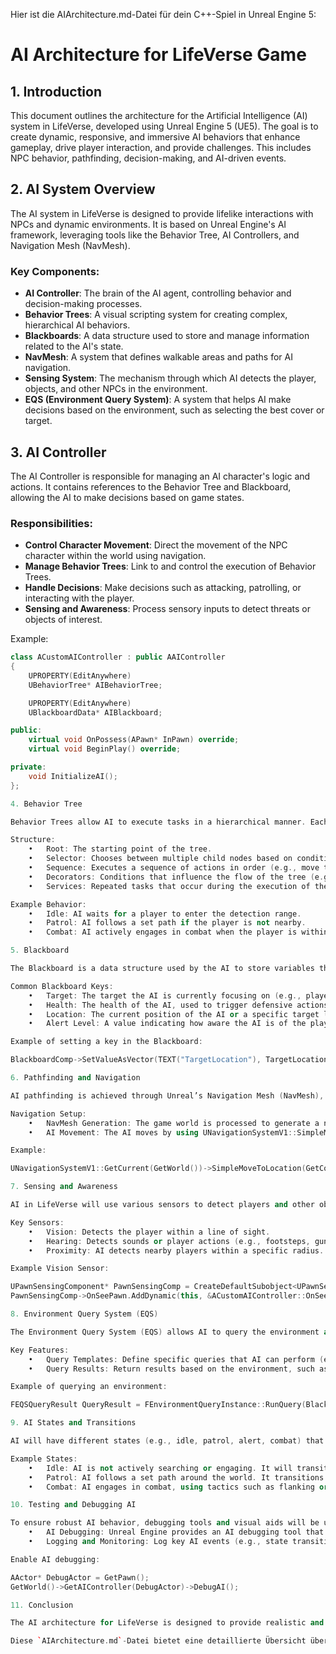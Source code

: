 Hier ist die AIArchitecture.md-Datei für dein C++-Spiel in Unreal Engine 5:

# AI Architecture for LifeVerse Game

## 1. Introduction
This document outlines the architecture for the Artificial Intelligence (AI) system in LifeVerse, developed using Unreal Engine 5 (UE5). The goal is to create dynamic, responsive, and immersive AI behaviors that enhance gameplay, drive player interaction, and provide challenges. This includes NPC behavior, pathfinding, decision-making, and AI-driven events.

## 2. AI System Overview
The AI system in LifeVerse is designed to provide lifelike interactions with NPCs and dynamic environments. It is based on Unreal Engine's AI framework, leveraging tools like the Behavior Tree, AI Controllers, and Navigation Mesh (NavMesh).

### Key Components:
- **AI Controller**: The brain of the AI agent, controlling behavior and decision-making processes.
- **Behavior Trees**: A visual scripting system for creating complex, hierarchical AI behaviors.
- **Blackboards**: A data structure used to store and manage information related to the AI's state.
- **NavMesh**: A system that defines walkable areas and paths for AI navigation.
- **Sensing System**: The mechanism through which AI detects the player, objects, and other NPCs in the environment.
- **EQS (Environment Query System)**: A system that helps AI make decisions based on the environment, such as selecting the best cover or target.

## 3. AI Controller
The AI Controller is responsible for managing an AI character's logic and actions. It contains references to the Behavior Tree and Blackboard, allowing the AI to make decisions based on game states.

### Responsibilities:
- **Control Character Movement**: Direct the movement of the NPC character within the world using navigation.
- **Manage Behavior Trees**: Link to and control the execution of Behavior Trees.
- **Handle Decisions**: Make decisions such as attacking, patrolling, or interacting with the player.
- **Sensing and Awareness**: Process sensory inputs to detect threats or objects of interest.

Example:
```cpp
class ACustomAIController : public AAIController
{
    UPROPERTY(EditAnywhere)
    UBehaviorTree* AIBehaviorTree;

    UPROPERTY(EditAnywhere)
    UBlackboardData* AIBlackboard;

public:
    virtual void OnPossess(APawn* InPawn) override;
    virtual void BeginPlay() override;

private:
    void InitializeAI();
};

4. Behavior Tree

Behavior Trees allow AI to execute tasks in a hierarchical manner. Each node in the tree represents a different behavior or decision, such as moving to a location, performing an action, or changing the AI’s state.

Structure:
	•	Root: The starting point of the tree.
	•	Selector: Chooses between multiple child nodes based on conditions (e.g., chase if player is detected, patrol if idle).
	•	Sequence: Executes a sequence of actions in order (e.g., move to position, attack target).
	•	Decorators: Conditions that influence the flow of the tree (e.g., check if health is low, or if the player is visible).
	•	Services: Repeated tasks that occur during the execution of the tree (e.g., checking for enemies in range).

Example Behavior:
	•	Idle: AI waits for a player to enter the detection range.
	•	Patrol: AI follows a set path if the player is not nearby.
	•	Combat: AI actively engages in combat when the player is within range.

5. Blackboard

The Blackboard is a data structure used by the AI to store variables that affect behavior decisions. It is essential for communication between the Behavior Tree and the AI Controller.

Common Blackboard Keys:
	•	Target: The target the AI is currently focusing on (e.g., player, enemy).
	•	Health: The health of the AI, used to trigger defensive actions.
	•	Location: The current position of the AI or a specific target location.
	•	Alert Level: A value indicating how aware the AI is of the player’s presence.

Example of setting a key in the Blackboard:

BlackboardComp->SetValueAsVector(TEXT("TargetLocation"), TargetLocation);

6. Pathfinding and Navigation

AI pathfinding is achieved through Unreal’s Navigation Mesh (NavMesh), which defines walkable areas and obstacles. The AI can navigate these areas by querying the NavMesh to find the best path to a target.

Navigation Setup:
	•	NavMesh Generation: The game world is processed to generate a navigation mesh that AI characters can use for pathfinding.
	•	AI Movement: The AI moves by using UNavigationSystemV1::SimpleMoveToLocation or MoveToLocation for more complex paths.

Example:

UNavigationSystemV1::GetCurrent(GetWorld())->SimpleMoveToLocation(GetController(), TargetLocation);

7. Sensing and Awareness

AI in LifeVerse will use various sensors to detect players and other objects within the environment. Unreal’s PawnSensingComponent and custom sensory systems will be used for vision, hearing, and other stimuli.

Key Sensors:
	•	Vision: Detects the player within a line of sight.
	•	Hearing: Detects sounds or player actions (e.g., footsteps, gunfire).
	•	Proximity: AI detects nearby players within a specific radius.

Example Vision Sensor:

UPawnSensingComponent* PawnSensingComp = CreateDefaultSubobject<UPawnSensingComponent>(TEXT("PawnSensingComp"));
PawnSensingComp->OnSeePawn.AddDynamic(this, &ACustomAIController::OnSeePawn);

8. Environment Query System (EQS)

The Environment Query System (EQS) allows AI to query the environment and make decisions based on the results. For example, AI can choose the best cover, attack targets, or find the nearest item.

Key Features:
	•	Query Templates: Define specific queries that AI can perform (e.g., “find the nearest enemy” or “find the best cover”).
	•	Query Results: Return results based on the environment, such as a list of possible cover positions.

Example of querying an environment:

FEQSQueryResult QueryResult = FEnvironmentQueryInstance::RunQuery(BlackboardComp, QueryTemplate);

9. AI States and Transitions

AI will have different states (e.g., idle, patrol, alert, combat) that are triggered by environmental conditions or player actions. State transitions occur based on triggers defined in the Behavior Tree and Blackboard.

Example States:
	•	Idle: AI is not actively searching or engaging. It will transition to patrol or combat if certain conditions are met.
	•	Patrol: AI follows a set path around the world. It transitions to combat if a player is detected.
	•	Combat: AI engages in combat, using tactics such as flanking or taking cover.

10. Testing and Debugging AI

To ensure robust AI behavior, debugging tools and visual aids will be used:
	•	AI Debugging: Unreal Engine provides an AI debugging tool that allows developers to visualize behavior trees, see blackboard values, and view pathfinding results.
	•	Logging and Monitoring: Log key AI events (e.g., state transitions, detection events) to help track AI decision-making.

Enable AI debugging:

AActor* DebugActor = GetPawn();
GetWorld()->GetAIController(DebugActor)->DebugAI();

11. Conclusion

The AI architecture for LifeVerse is designed to provide realistic and immersive NPC behaviors. By using Unreal Engine’s AI tools like Behavior Trees, Blackboards, and EQS, we can create complex and responsive AI agents that adapt to the player’s actions and the dynamic world. The AI system will continuously evolve to meet the needs of gameplay, enhancing both the challenge and the narrative of LifeVerse.

Diese `AIArchitecture.md`-Datei bietet eine detaillierte Übersicht über das Design der KI-Architektur für dein Spiel. Sie deckt die wichtigsten Komponenten wie AI Controller, Behavior Trees, Pathfinding, und Sensing ab und zeigt, wie sie zusammenarbeiten, um intelligente, reaktive NPCs zu schaffen.